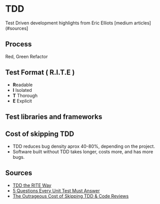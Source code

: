# TDD
Test Driven development highlights from Eric Elliots [medium articles](#sources]

## Process
 Red, Green Refactor

## Test Format ( R.I.T.E )
- **R**eadable
- **I** Isolated
- **T** Thorough
- **E** Explicit
 
## Test libraries and frameworks

## Cost of skipping TDD
- TDD reduces bug density aprox 40-80%, depending on the project.
- Software built without TDD takes longer, costs more, and has more bugs.

## Sources
- [TDD the RITE Way](https://medium.com/javascript-scene/tdd-the-rite-way-53c9b46f45e3)
- [5 Questions Every Unit Test Must Answer](https://medium.com/javascript-scene/what-every-unit-test-needs-f6cd34d9836d)
- [The Outrageous Cost of Skipping TDD & Code Reviews](https://medium.com/javascript-scene/the-outrageous-cost-of-skipping-tdd-code-reviews-57887064c412)
